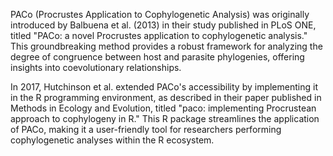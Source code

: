 PACo (Procrustes Application to Cophylogenetic Analysis) was originally introduced by Balbuena et al. (2013) in their study published in PLoS ONE, titled "PACo: a novel Procrustes application to cophylogenetic analysis." This groundbreaking method provides a robust framework for analyzing the degree of congruence between host and parasite phylogenies, offering insights into coevolutionary relationships.

In 2017, Hutchinson et al. extended PACo's accessibility by implementing it in the R programming environment, as described in their paper published in Methods in Ecology and Evolution, titled "paco: implementing Procrustean approach to cophylogeny in R." This R package streamlines the application of PACo, making it a user-friendly tool for researchers performing cophylogenetic analyses within the R ecosystem.


